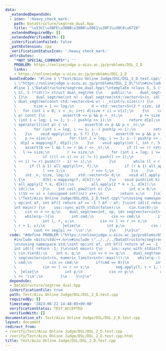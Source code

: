 ```yaml
---
data:
  _extendedDependsOn:
  - icon: ':heavy_check_mark:'
    path: DataStructure/segtree_dual.hpp
    title: "\u53CC\u5BFE\u30BB\u30B0\u30E1\u30F3\u30C8\u6728"
  _extendedRequiredBy: []
  _extendedVerifiedWith: []
  _isVerificationFailed: false
  _pathExtension: cpp
  _verificationStatusIcon: ':heavy_check_mark:'
  attributes:
    '*NOT_SPECIAL_COMMENTS*': ''
    PROBLEM: https://onlinejudge.u-aizu.ac.jp/problems/DSL_2_D
    links:
    - https://onlinejudge.u-aizu.ac.jp/problems/DSL_2_D
  bundledCode: "#line 1 \"Test/Aizu Online Judge/DSL/DSL_2_D.test.cpp\"\n#define PROBLEM\
    \ \"https://onlinejudge.u-aizu.ac.jp/problems/DSL_2_D\"\n\n#include <bits/stdc++.h>\n\
    #line 1 \"DataStructure/segtree_dual.hpp\"\ntemplate <class S, S (*mapping)(S,\
    \ S), S (*id)()> struct dual_segtree {\n    public:\n    dual_segtree() : dual_segtree(0)\
    \ {}\n    dual_segtree(int n) : dual_segtree(std::vector<S>(n, id())) {}\n   \
    \ dual_segtree(const std::vector<S>& v) : _n(int(v.size())) {\n        log = ceil_pow2(_n);\n\
    \        size = 1 << log;\n        d = std::vector<S>(2 * size, id());\n     \
    \   for (int i = 0; i < _n; i++) d[size + i] = v[i];\n    }\n    const S& operator[](int\
    \ p) const {\n        assert(0 <= p && p < _n);\n        p += size;\n        for\
    \ (int i = log; i >= 1; i--) push(p >> i);\n        return d[p];\n    }\n    S&\
    \ operator[](int p) { \n        assert(0 <= p && p < _n);\n        p += size;\n\
    \        for (int i = log; i >= 1; i--) push(p >> i);\n        return d[p];\n\
    \    }\n    void apply(int p, S f) {\n        assert(0 <= p && p < _n);\n    \
    \    p += size;\n        for (int i = log; i >= 1; i--) push(p >> i);\n      \
    \  d[p] = mapping(f, d[p]);\n    }\n    void apply(int l, int r, S f) {\n    \
    \    assert(0 <= l && l <= r && r <= _n);\n        if (l == r) return;\n     \
    \   l += size;\n        r += size;\n        for (int i = log; i >= 1; i--) {\n\
    \            if (((l >> i) << i) != l) push(l >> i);\n            if (((r >> i)\
    \ << i) != r) push((r - 1) >> i);\n        }\n        while (l < r) {\n      \
    \      if (l & 1) all_apply(l++, f);\n            if (r & 1) all_apply(--r, f);\n\
    \            l >>= 1;\n            r >>= 1;\n        }\n    }\n    private:\n\
    \    int _n, size, log;\n    std::vector<S> d;\n    void all_apply(int k, S f)\
    \ {\n        d[k] = mapping(f, d[k]);\n    }\n    void push(int k) {\n       \
    \ all_apply(2 * k, d[k]);\n        all_apply(2 * k + 1, d[k]);\n        d[k] =\
    \ id();\n    }\n    int ceil_pow2(int n) {\n        int x = 0;\n        while\
    \ ((1U << x) < (unsigned int)(n)) x++;\n        return x;\n    }\n};\n#line 5\
    \ \"Test/Aizu Online Judge/DSL/DSL_2_D.test.cpp\"\n\nusing namespace std;\nint\
    \ op(int af, int bf){ return af == -1 ? bf : af; }\nint id(){ return -1; }\n\n\
    int main() {\n    ios::sync_with_stdio(false);\n    cin.tie(0);\n    int n, q;\n\
    \    cin >> n >> q;\n    dual_segtree<int, op, id> seg(vector<int>(n, numeric_limits<int>::max()));\n\
    \    while(q--){\n        int cmd;\n        cin >> cmd;\n        if(cmd == 0){\n\
    \            int l, r, x;\n            cin >> l >> r >> x;\n            seg.apply(l,\
    \ r + 1, x);\n        }else{\n            int p;\n            cin >> p;\n    \
    \        cout << seg[p] << '\\n';\n        }\n    }\n}\n"
  code: "#define PROBLEM \"https://onlinejudge.u-aizu.ac.jp/problems/DSL_2_D\"\n\n\
    #include <bits/stdc++.h>\n#include \"../../../DataStructure/segtree_dual.hpp\"\
    \n\nusing namespace std;\nint op(int af, int bf){ return af == -1 ? bf : af; }\n\
    int id(){ return -1; }\n\nint main() {\n    ios::sync_with_stdio(false);\n   \
    \ cin.tie(0);\n    int n, q;\n    cin >> n >> q;\n    dual_segtree<int, op, id>\
    \ seg(vector<int>(n, numeric_limits<int>::max()));\n    while(q--){\n        int\
    \ cmd;\n        cin >> cmd;\n        if(cmd == 0){\n            int l, r, x;\n\
    \            cin >> l >> r >> x;\n            seg.apply(l, r + 1, x);\n      \
    \  }else{\n            int p;\n            cin >> p;\n            cout << seg[p]\
    \ << '\\n';\n        }\n    }\n}\n"
  dependsOn:
  - DataStructure/segtree_dual.hpp
  isVerificationFile: true
  path: Test/Aizu Online Judge/DSL/DSL_2_D.test.cpp
  requiredBy: []
  timestamp: '2023-06-22 14:48:05+09:00'
  verificationStatus: TEST_ACCEPTED
  verifiedWith: []
documentation_of: Test/Aizu Online Judge/DSL/DSL_2_D.test.cpp
layout: document
redirect_from:
- /verify/Test/Aizu Online Judge/DSL/DSL_2_D.test.cpp
- /verify/Test/Aizu Online Judge/DSL/DSL_2_D.test.cpp.html
title: Test/Aizu Online Judge/DSL/DSL_2_D.test.cpp
---
```

